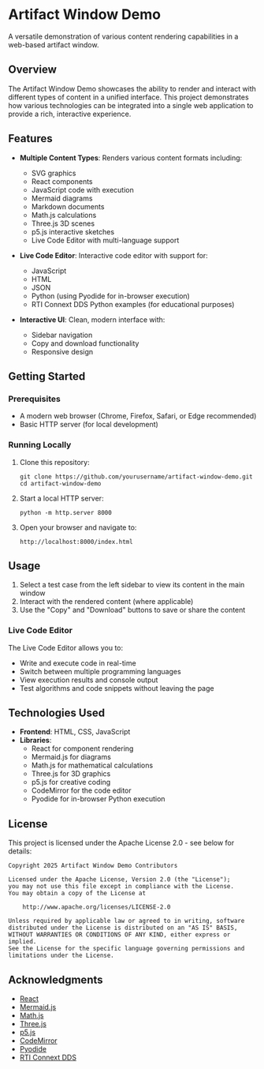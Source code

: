 # Artifact Window Demo

A versatile demonstration of various content rendering capabilities in a web-based artifact window.

## Overview

The Artifact Window Demo showcases the ability to render and interact with different types of content in a unified interface. This project demonstrates how various technologies can be integrated into a single web application to provide a rich, interactive experience.

## Features

- **Multiple Content Types**: Renders various content formats including:
  - SVG graphics
  - React components
  - JavaScript code with execution
  - Mermaid diagrams
  - Markdown documents
  - Math.js calculations
  - Three.js 3D scenes
  - p5.js interactive sketches
  - Live Code Editor with multi-language support

- **Live Code Editor**: Interactive code editor with support for:
  - JavaScript
  - HTML
  - JSON
  - Python (using Pyodide for in-browser execution)
  - RTI Connext DDS Python examples (for educational purposes)

- **Interactive UI**: Clean, modern interface with:
  - Sidebar navigation
  - Copy and download functionality
  - Responsive design

## Getting Started

### Prerequisites

- A modern web browser (Chrome, Firefox, Safari, or Edge recommended)
- Basic HTTP server (for local development)

### Running Locally

1. Clone this repository:
   ```
   git clone https://github.com/yourusername/artifact-window-demo.git
   cd artifact-window-demo
   ```

2. Start a local HTTP server:
   ```
   python -m http.server 8000
   ```

3. Open your browser and navigate to:
   ```
   http://localhost:8000/index.html
   ```

## Usage

1. Select a test case from the left sidebar to view its content in the main window
2. Interact with the rendered content (where applicable)
3. Use the "Copy" and "Download" buttons to save or share the content

### Live Code Editor

The Live Code Editor allows you to:
- Write and execute code in real-time
- Switch between multiple programming languages
- View execution results and console output
- Test algorithms and code snippets without leaving the page

## Technologies Used

- **Frontend**: HTML, CSS, JavaScript
- **Libraries**:
  - React for component rendering
  - Mermaid.js for diagrams
  - Math.js for mathematical calculations
  - Three.js for 3D graphics
  - p5.js for creative coding
  - CodeMirror for the code editor
  - Pyodide for in-browser Python execution

## License

This project is licensed under the Apache License 2.0 - see below for details:

```
Copyright 2025 Artifact Window Demo Contributors

Licensed under the Apache License, Version 2.0 (the "License");
you may not use this file except in compliance with the License.
You may obtain a copy of the License at

    http://www.apache.org/licenses/LICENSE-2.0

Unless required by applicable law or agreed to in writing, software
distributed under the License is distributed on an "AS IS" BASIS,
WITHOUT WARRANTIES OR CONDITIONS OF ANY KIND, either express or implied.
See the License for the specific language governing permissions and
limitations under the License.
```

## Acknowledgments

- [React](https://reactjs.org/)
- [Mermaid.js](https://mermaid-js.github.io/mermaid/)
- [Math.js](https://mathjs.org/)
- [Three.js](https://threejs.org/)
- [p5.js](https://p5js.org/)
- [CodeMirror](https://codemirror.net/)
- [Pyodide](https://pyodide.org/)
- [RTI Connext DDS](https://www.rti.com/products/connext-dds-professional) 
